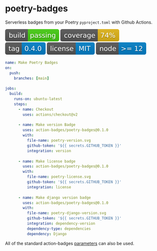 # poetry-badges

Serverless badges from your Poetry `pyproject.toml` with Github Actions.

![build](https://raw.githubusercontent.com/action-badges/poetry-badges/badges/.badges/main/build-status.svg)
![coverage](https://raw.githubusercontent.com/action-badges/poetry-badges/badges/.badges/main/coverage.svg)
![tag](https://raw.githubusercontent.com/action-badges/poetry-badges/badges/.badges/github-tag.svg)
![license](https://raw.githubusercontent.com/action-badges/poetry-badges/badges/.badges/main/package-license.svg)
![node](https://raw.githubusercontent.com/action-badges/poetry-badges/badges/.badges/main/package-node-version.svg)

```yaml
name: Make Poetry Badges
on:
  push:
    branches: [main]

jobs:
  build:
    runs-on: ubuntu-latest
    steps:
      - name: Checkout
        uses: actions/checkout@v2

      - name: Make version Badge
        uses: action-badges/poetry-badges@0.1.0
        with:
          file-name: poetry-version.svg
          github-token: '${{ secrets.GITHUB_TOKEN }}'
          integration: version

      - name: Make license badge
        uses: action-badges/poetry-badges@0.1.0
        with:
          file-name: poetry-license.svg
          github-token: '${{ secrets.GITHUB_TOKEN }}'
          integration: license

      - name: Make django version badge
        uses: action-badges/poetry-badges@0.1.0
        with:
          file-name: poetry-django-version.svg
          github-token: '${{ secrets.GITHUB_TOKEN }}'
          integration: dependency-version
          dependency-type: dependencies
          dependency: Django
```

All of the standard action-badges [parameters](https://github.com/action-badges/core/blob/main/docs/github-action.md#parameters) can also be used.

